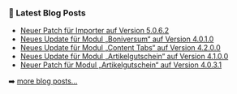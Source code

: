 ### 📕 Latest Blog Posts

<!-- BLOG-POST-LIST:START -->
- [Neuer Patch für Importer auf Version 5.0.6.2](https://blog.d3data.de/module-news/importer/neuer-patch-fuer-importer-auf-version-5-0-6-2/)
- [Neues Update für Modul „Boniversum“ auf Version 4.0.1.0](https://blog.d3data.de/module-news/boniversum/neues-update-fuer-modul-boniversum-auf-version-4-0-1-0/)
- [Neues Update für Modul „Content Tabs“ auf Version 4.2.0.0](https://blog.d3data.de/module-news/content-tabs/neues-update-fuer-modul-content-tabs-auf-version-4-2-0-0/)
- [Neues Update für Modul „Artikelgutschein“ auf Version 4.1.0.0](https://blog.d3data.de/module-news/artikelgutschein/neues-update-fuer-modul-artikelgutschein-auf-version-4-1-0-0/)
- [Neuer Patch für Modul „Artikelgutschein“ auf Version 4.0.3.1](https://blog.d3data.de/module-news/artikelgutschein/neuer-patch-fuer-modul-artikelgutschein-auf-version-4-0-3-1/)
<!-- BLOG-POST-LIST:END -->

➡️ [more blog posts...](https://blog.d3data.de)

[website]: https://d3data.de


<!--

**Here are some ideas to get you started:**

🙋‍♀️ A short introduction - what is your organization all about?
🌈 Contribution guidelines - how can the community get involved?
👩‍💻 Useful resources - where can the community find your docs? Is there anything else the community should know?
🍿 Fun facts - what does your team eat for breakfast?
🧙 Remember, you can do mighty things with the power of [Markdown](https://docs.github.com/github/writing-on-github/getting-started-with-writing-and-formatting-on-github/basic-writing-and-formatting-syntax)
-->
